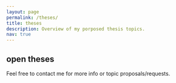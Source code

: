 ```yaml
---
layout: page
permalink: /theses/
title: theses
description: Overview of my porposed thesis topics.
nav: true
---
```


## open theses

Feel free to contact me for more info or topic proposals/requests.

